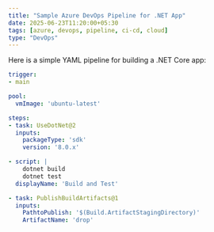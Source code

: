 ```yaml
---
title: "Sample Azure DevOps Pipeline for .NET App"
date: 2025-06-23T11:20:00+05:30
tags: [azure, devops, pipeline, ci-cd, cloud]
type: "DevOps"
---
```


Here is a simple YAML pipeline for building a .NET Core app:

```yaml
trigger:
- main

pool:
  vmImage: 'ubuntu-latest'

steps:
- task: UseDotNet@2
  inputs:
    packageType: 'sdk'
    version: '8.0.x'

- script: |
    dotnet build
    dotnet test
  displayName: 'Build and Test'

- task: PublishBuildArtifacts@1
  inputs:
    PathtoPublish: '$(Build.ArtifactStagingDirectory)'
    ArtifactName: 'drop'
